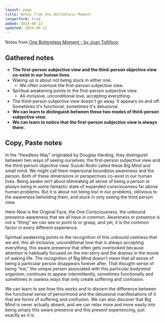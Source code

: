 ```yaml
---
layout: page
title: Notes from One Bottomless Moment
longerform: true
added: 2024-08-22
updated: 2024-08-22
---
```


Notes from [One Bottomless Moment - by Joan Tollifson](https://joantollifson.substack.com/p/one-bottomless-moment).

## Gathered notes

- **The first-person subjective view and the third-person objective view co-exist in our human lives.**
- Waking up is about not being stuck in either one.
    - We often overlook the first-person subjective view.
- Spiritual awakening points to the first-person subjective view.
    - All-inclusive, unconditional love, accepting everything.
- The third-person subjective view doesn't go away. It appears on and off. Sometimes it's functional, sometimes it's delusional.
- **We can learn to distinguish between these two modes of third-person subjective view.**
- **We can learn to notice that the first-person subjective view is always there.**

## Copy, Paste notes

In the “Headless Way” originated by Douglas Harding, they distinguish between two ways of seeing ourselves: the first-person subjective view and the third-person objective view. Suzuki Roshi called these Big Mind and small mind. We might call them impersonal boundless awareness and the person. Both of these dimensions or perspectives co-exist in our human lives. Being awake isn’t about eliminating all sense of being a person or always being in some fantastic state of expanded consciousness far above human problems. But it is about not being lost in our problems, oblivious to the awareness beholding them, and stuck in only seeing the third person view.

Here-Now is the Original Face, the One Consciousness, the unbound presence-awareness that we all have in common. Awareness or presence is not a “thing” we can see or point to or grasp, and yet, it is the common factor in every different experience.

Spiritual awakening points to the recognition of this unbound vastness that we are, this all-inclusive, unconditional love that is always accepting everything, this aware presence that often gets overlooked because attention is habitually focused on the me-story and the dramas in the movie of waking life. The recognition of Big Mind doesn’t mean that all sense of being a particular person disappears forever after. That thought-sense of being “me,” the unique person associated with this particular bodymind organism, continues to appear intermittently, sometimes functionally and sometimes in useless ways that only create suffering and confusion.

We can learn to see how this works and to discern the difference between the functional sense of personhood and the delusional manifestations of it that are forms of suffering and confusion. We can also discover that Big Mind is never actually absent, and we can relax more and more easily into being simply this aware presence and this present experiencing, just exactly as it is.